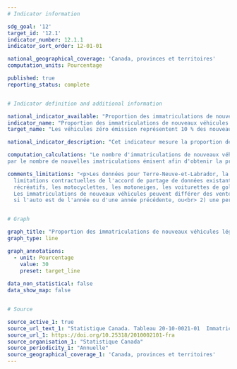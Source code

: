 ```yaml
---
# Indicator information

sdg_goal: '12'
target_id: '12.1'
indicator_number: 12.1.1
indicator_sort_order: 12-01-01

national_geographical_coverage: 'Canada, provinces et territoires'
computation_units: Pourcentage

published: true
reporting_status: complete


# Indicator definition and additional information

national_indicator_available: "Proportion des immatriculations de nouveaux véhicules légers qui sont pour des véhicules zéro émission"
indicator_name: "Proportion des immatriculations de nouveaux véhicules légers qui sont pour des véhicules zéro émission"
target_name: "Les véhicules zéro émission représentent 10 % des nouveaux véhicules légers vendus au Canada d'ici 2025, 30 % d'ici 2030 et 100 % d'ici 2040"

national_indicator_description: "Cet indicateur mesure la proportion des immatriculations de nouveaux véhicules légers qui sont pour des véhicules zéro émission."

computation_calculations: "Le nombre d'immatriculations de nouveaux véhicules légers qui sont pour des véhicules zéro émission est divisé 
par le nombre de nouvelles imatriculations émisent afin d'obtenir la proportion."

comments_limitations: "<p>Les données pour Terre-Neuve-et-Labrador, la Nouvelle-Écosse et L'Alberta ne sont pas disponibles en ce moment en raison des 
  limitations contractuelles de l'accord de partage de données existant. Toutefois, elles sont comprises dans le total du Canada. Le total, genre de véhicule, exclut les autobus, les remorques, les véhicules 
  récréatifs, les motocyclettes, les motoneiges, les voiturettes de golf, et cetera.<br><br> 
  Les immatriculations de nouveaux véhicules peuvent différer des ventes si:<br> 1) une personne aménage au Canada avec un véhicule acheter à l'extérieur du Canada, 
  si l'auto est de l'année ou d'une année précédente, ou<br> 2) une personne achète un véhicule au Canada mais ne l'immatricule pas au Canada."


# Graph

graph_title: "Proportion des immatriculations de nouveaux véhicules légers qui sont pour des véhicules zéro émission"
graph_type: line

graph_annotations:
  - unit: Pourcentage
    value: 30
    preset: target_line
  
data_non_statistical: false
data_show_map: false


# Source

source_active_1: true
source_url_text_1: "Statistique Canada. Tableau 20-10-0021-01  Immatriculations des véhicules automobiles neufs"
source_url_1: https://doi.org/10.25318/2010002101-fra
source_organisation_1: "Statistique Canada"
source_periodicity_1: "Annuelle"
source_geographical_coverage_1: 'Canada, provinces et territoires'
---
```


